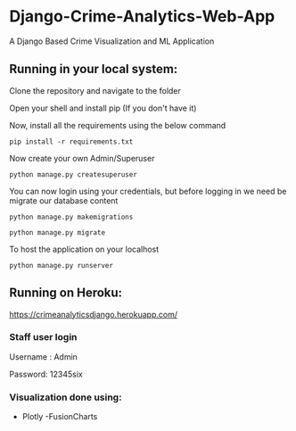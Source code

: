 # Django-Crime-Analytics-Web-App
A Django Based Crime Visualization and ML Application 

## Running in your local system:

Clone the repository and navigate to the folder

Open your shell and install pip (If you don't have it)

Now, install all the requirements using the below command

```
pip install -r requirements.txt
```

Now create your own Admin/Superuser

```
python manage.py createsuperuser

```

You can now login using your credentials, but before logging in we need be migrate our database content

```
python manage.py makemigrations

python manage.py migrate
```
To host the application on your localhost

```
python manage.py runserver

```




## Running on Heroku:

https://crimeanalyticsdjango.herokuapp.com/

### Staff user login

Username : Admin

Password: 12345six



### Visualization done using:

- Plotly
-FusionCharts
